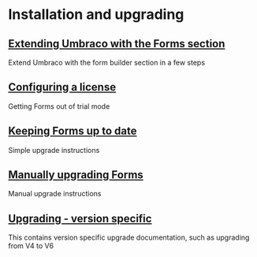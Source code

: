 # Installation and upgrading

## [Extending Umbraco with the Forms section](Installation.md)
Extend Umbraco with the form builder section in a few steps  

## [Configuring a license](license.md)
Getting Forms out of trial mode

## [Keeping Forms up to date](Upgrade.md)
Simple upgrade instructions

## [Manually upgrading Forms](ManualUpgrade.md)
Manual upgrade instructions

## [Upgrading - version specific](Version-Specific.md)
This contains version specific upgrade documentation, such as upgrading from V4 to V6
